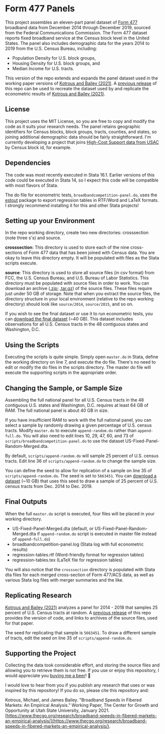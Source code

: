 # Form 477 Panels
This project assembles an eleven-part panel dataset of [Form 477](https://www.fcc.gov/general/broadband-deployment-data-fcc-form-477) broadband data from December 2014 through December 2019, sourced from the Federal Communications Commission. The Form 477 dataset reports fixed broadband service at the Census block level in the United States. The panel also includes demographic data for the years 2014 to 2019 from the U.S. Census Bureau, including:

- Population Density for U.S. block groups,
- Housing Density for U.S. block groups, and
- Median Income for U.S. tracts.

This version of the repo extends and expands the panel dataset used in the working paper versions of [Kotrous and Bailey (2021)](https://www.thecgo.org/research/broadband-speeds-in-fibered-markets-an-empirical-analysis/). A [previous release](https://github.com/michaelkotrous/form477-panels/tree/v.1.0.1) of this repo can be used to recreate the dataset used by and replicate the econometric results of [Kotrous and Bailey (2021)](https://www.thecgo.org/research/broadband-speeds-in-fibered-markets-an-empirical-analysis/).

## License
This project uses the MIT License, so you are free to copy and modify the code as it suits your research needs. The panel retains geographic identifiers for Census blocks, block groups, tracts, counties, and states, so joining additional demographic data should be fairly straightforward. I'm currently developing a project that joins [High-Cost Support data from USAC](https://opendata.usac.org/High-Cost/High-Cost-Connect-America-Fund-Broadband-Map-CAF-M/r59r-rpip) by Census block id, for example.

## Dependencies
The code was most recently executed in Stata 16.1. Earlier versions of this code could be executed in Stata 14, so I expect this code will be compatible with most flavors of Stata.

The do file for econometric tests, `broadbandcompetition-panel.do`, uses the [estout](http://repec.sowi.unibe.ch/stata/estout/) package to export regression tables in RTF/Word and LaTeX formats. I strongly recommend installing it for this and other Stata projects!

## Setting up your Environment
In the repo working directory, create two new directories: crosssection (note three s's) and source.

**crosssection**: This directory is used to store each of the nine cross-sections of Form 477 data that has been joined with Census data. You are okay to leave this directory empty. It will be populated with files as the Stata scripts execute.

**source**: This directory is used to store all source files (in csv format) from FCC, the U.S. Census Bureau, and U.S. Bureau of Labor Statistics. This directory must be populated with source files in order to work. You can download an archive ([.zip](https://form477-panels.s3.us-east-2.amazonaws.com/form477-panels-1.1.x.zip); [.tar.gz](https://form477-panels.s3.us-east-2.amazonaws.com/form477-panels-1.1.x.tar.gz)) of the source files. These files require just under 50 GB of storage. Note that when you extract the source files, the directory structure in your local environment (relative to the repo working directory) should look like `source/2014`, `source/2015`, and so on.

If you wish to see the final dataset or use it to run econometric tests, you can [download the final dataset](https://form477-panels.s3.us-east-2.amazonaws.com/US-Fixed-Panel-Merged-1.1.x.dta) (~40 GB). This dataset includes observations for all U.S. Census tracts in the 48 contiguous states and Washington, D.C.

## Using the Scripts
Executing the scripts is quite simple. Simply open `master.do` in Stata, define the working directory on line 7, and execute the do file. There's no need to edit or modify the do files in the scripts directory. The master do file will execute the supporting scripts in the appropriate order. 

## Changing the Sample, or Sample Size
Assembling the full national panel for all U.S. Census tracts in the 48 contiguous U.S. states and Washington, D.C. requires at least 64 GB of RAM. The full national panel is about 40 GB in size.

If you have insufficient RAM to work with the full national panel, you can select a sample by randomly drawing a given percentage of U.S. census tracts. Modify `master.do` to execute `append-random.do` rather than `append-full.do`. You will also need to edit lines 10, 29, 47, 60, and 73 of `scripts/broadbandcompetition-panel.do` to use the dataset US-Fixed-Panel-Random-Merged.dta.

By default, `scripts/append-random.do` will sample 25 percent of U.S. census tracts. Edit line 36 of `scripts/append-random.do` to change the sample size. 

You can define the seed to allow for replication of a sample on line 35 of `scripts/append-random.do`. The seed is set to `5663451`. You can [download a dataset](https://form477-panels.s3.us-east-2.amazonaws.com/US-Fixed-Panel-Random-Merged-1.1.x.dta) (~10 GB) that uses this seed to draw a sample of 25 percent of U.S. census tracts from Dec. 2014 to Dec. 2019.

## Final Outputs
When the full `master.do` script is executed, four files will be placed in your working directory.

- US-Fixed-Panel-Merged.dta (default, or US-Fixed-Panel-Random-Merged.dta if `append-random.do` script is executed in master file instead of `append-full.do`)
- broadbandcompetition-panel.log (Stata log with full econometric results)
- regression-tables.rtf (Word-friendly format for regression tables)
- regression-tables.tex (LaTeX file for regression tables)

You will also notice that the `crosssection` directory is populated with Stata dta files for each merged cross-section of Form 477/ACS data, as well as various Stata log files with merger summaries and the like.

## Replicating Research
[Kotrous and Bailey (2021)](https://www.thecgo.org/research/broadband-speeds-in-fibered-markets-an-empirical-analysis/) analyzes a panel for 2014 - 2018 that samples 25 percent of U.S. Census tracts at random. A [previous release](https://github.com/michaelkotrous/form477-panels/tree/v.1.0.1) of this repo provides the version of code, and links to archives of the source files, used for that paper.

The seed for replicating that sample is `5663451`. To draw a different sample of tracts, edit the seed on line 35 of `scripts/append-random.do`.

## Supporting the Project
Collecting the data took considerable effort, and storing the source files and allowing you to retrieve them is not free. If you use or enjoy this repository, I would appreciate you [buying me a beer](https://paypal.me/michaelkotrous)! 🍺

I would love to hear from you if you publish any research that uses or was inspired by this repository! If you do so, please cite this repository and:

Kotrous, Michael, and James Bailey. "Broadband Speeds in Fibered Markets: An Empirical Analysis." Working Paper, The Center for Growth and Opportunity at Utah State University, January 2021. [https://www.thecgo.org/research/broadband-speeds-in-fibered-markets-an-empirical-analysis/](https://www.thecgo.org/research/broadband-speeds-in-fibered-markets-an-empirical-analysis/).
